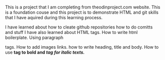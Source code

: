 This is a project that I am completing from theodinproject.com website. This is a foundation couse and this project is to demonstrate HTML and git skills that I have aquired during this learning process. 

I have learned about how to cleate github repositories how to do comitts and stuff 
I have also learned about HTML tags. How to write html boilerplate. Using paragraph <p> tags. How to add images links. how to write heading, title and body. How to use <strong> tag to bold and <em> tag for italic texts. 
